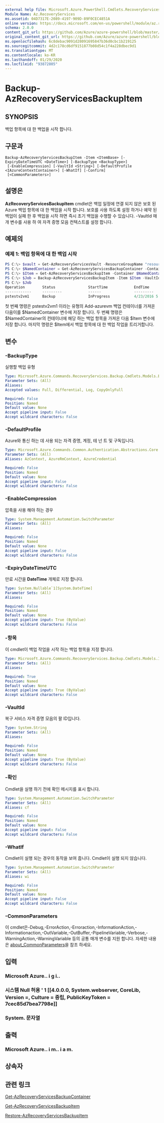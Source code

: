 ```yaml
---
external help file: Microsoft.Azure.PowerShell.Cmdlets.RecoveryServices.Backup.dll-Help.xml
Module Name: Az.RecoveryServices
ms.assetid: 04D7317E-2089-4197-909D-89F0CEC4851A
online version: https://docs.microsoft.com/en-us/powershell/module/az.recoveryservices/backup-azrecoveryservicesbackupitem
schema: 2.0.0
content_git_url: https://github.com/Azure/azure-powershell/blob/master/src/RecoveryServices/RecoveryServices/help/Backup-AzRecoveryServicesBackupItem.md
original_content_git_url: https://github.com/Azure/azure-powershell/blob/master/src/RecoveryServices/RecoveryServices/help/Backup-AzRecoveryServicesBackupItem.md
ms.openlocfilehash: 6c8debac9091d28091695847b36d0cbc1b219125
ms.sourcegitcommit: 4d2c178cd6df9151877b08d54c1f4a228dbec9d1
ms.translationtype: MT
ms.contentlocale: ko-KR
ms.lasthandoff: 01/29/2020
ms.locfileid: "93872805"
---
```

# Backup-AzRecoveryServicesBackupItem

## SYNOPSIS

백업 항목에 대 한 백업을 시작 합니다.

## 구문과

```
Backup-AzRecoveryServicesBackupItem -Item <ItemBase> [-ExpiryDateTimeUTC <DateTime>] [-BackupType <BackupType>]
 [-EnableCompression] [-VaultId <String>] [-DefaultProfile <IAzureContextContainer>] [-WhatIf] [-Confirm]
 [<CommonParameters>]
```

## 설명은

**AzRecoveryServicesBackupItem** cmdlet은 백업 일정에 연결 되지 않은 보호 된 Azure 백업 항목에 대 한 백업을 시작 합니다.
보호를 사용 하도록 설정 하거나 예약 된 백업이 실패 한 후 백업을 시작 하면 즉시 초기 백업을 수행할 수 있습니다.
-VaultId 매개 변수를 사용 하 여 자격 증명 모음 컨텍스트를 설정 합니다.

## 예제의

### 예제 1: 백업 항목에 대 한 백업 시작

```powershell
PS C:\> $vault = Get-AzRecoveryServicesVault -ResourceGroupName "resourceGroup" -Name "vaultName"
PS C:\> $NamedContainer = Get-AzRecoveryServicesBackupContainer -ContainerType AzureVM -Status Registered -FriendlyName "pstestv2vm1" -VaultId $vault.ID
PS C:\> $Item = Get-AzRecoveryServicesBackupItem -Container $NamedContainer -WorkloadType AzureVM -VaultId $vault.ID
PS C:\> $Job = Backup-AzRecoveryServicesBackupItem -Item $Item -VaultId $vault.ID
PS C:\> $Job
Operation        Status               StartTime            EndTime                   JOBID
------------     ---------            ------               ---------                 -------
pstestv2vm1      Backup               InProgress           4/23/2016 5:00:30 PM      cf4b3ef5-2fac-4c8e-a215-d2eba4124f27
```

첫 번째 명령은 pstestv2vm1 이라는 유형의 Add-azurevm 백업 컨테이너를 가져온 다음이를 $NamedContainer 변수에 저장 합니다.
두 번째 명령은 $NamedContainer의 컨테이너에 해당 하는 백업 항목을 가져온 다음 $Item 변수에 저장 합니다.
마지막 명령은 $Item에서 백업 항목에 대 한 백업 작업을 트리거합니다.

## 변수

### -BackupType

실행할 백업 유형

```yaml
Type: Microsoft.Azure.Commands.RecoveryServices.Backup.Cmdlets.Models.BackupType
Parameter Sets: (All)
Aliases:
Accepted values: Full, Differential, Log, CopyOnlyFull

Required: False
Position: Named
Default value: None
Accept pipeline input: False
Accept wildcard characters: False
```

### -DefaultProfile

Azure와 통신 하는 데 사용 되는 자격 증명, 계정, 테 넌 트 및 구독입니다.

```yaml
Type: Microsoft.Azure.Commands.Common.Authentication.Abstractions.Core.IAzureContextContainer
Parameter Sets: (All)
Aliases: AzContext, AzureRmContext, AzureCredential

Required: False
Position: Named
Default value: None
Accept pipeline input: False
Accept wildcard characters: False
```

### -EnableCompression

압축을 사용 해야 하는 경우

```yaml
Type: System.Management.Automation.SwitchParameter
Parameter Sets: (All)
Aliases:

Required: False
Position: Named
Default value: None
Accept pipeline input: False
Accept wildcard characters: False
```

### -ExpiryDateTimeUTC

만료 시간을 **DateTime** 개체로 지정 합니다.

```yaml
Type: System.Nullable`1[System.DateTime]
Parameter Sets: (All)
Aliases:

Required: False
Position: Named
Default value: None
Accept pipeline input: True (ByValue)
Accept wildcard characters: False
```

### -항목

이 cmdlet이 백업 작업을 시작 하는 백업 항목을 지정 합니다.

```yaml
Type: Microsoft.Azure.Commands.RecoveryServices.Backup.Cmdlets.Models.ItemBase
Parameter Sets: (All)
Aliases:

Required: True
Position: Named
Default value: None
Accept pipeline input: True (ByValue)
Accept wildcard characters: False
```

### -VaultId

복구 서비스 자격 증명 모음의 팔 ID입니다.

```yaml
Type: System.String
Parameter Sets: (All)
Aliases:

Required: False
Position: Named
Default value: None
Accept pipeline input: True (ByValue)
Accept wildcard characters: False
```

### -확인

Cmdlet을 실행 하기 전에 확인 메시지를 표시 합니다.

```yaml
Type: System.Management.Automation.SwitchParameter
Parameter Sets: (All)
Aliases: cf

Required: False
Position: Named
Default value: None
Accept pipeline input: False
Accept wildcard characters: False
```

### -WhatIf

Cmdlet이 실행 되는 경우의 동작을 보여 줍니다. Cmdlet이 실행 되지 않습니다.

```yaml
Type: System.Management.Automation.SwitchParameter
Parameter Sets: (All)
Aliases: wi

Required: False
Position: Named
Default value: None
Accept pipeline input: False
Accept wildcard characters: False
```

### -CommonParameters

이 cmdlet은-Debug,-ErrorAction,-Erroraction,-InformationAction,-Informationaction,-OutVariable,-OutBuffer,-PipelineVariable,-Verbose,-WarningAction,-WarningVariable 등의 공통 매개 변수를 지원 합니다. 자세한 내용은 [about_CommonParameters](https://go.microsoft.com/fwlink/?LinkID=113216)을 참조 하세요.

## 입력

### Microsoft Azure.. i g i..

### 시스템 Null 허용 ' 1 [[4.0.0.0, System.webserver, CoreLib, Version =, Culture = 중립, PublicKeyToken = 7cec85d7bea7798e]]

### System. 문자열

## 출력

### Microsoft Azure.. i m.. i a m.

## 상속자

## 관련 링크

[Get-AzRecoveryServicesBackupContainer](./Get-AzRecoveryServicesBackupContainer.md)

[Get-AzRecoveryServicesBackupItem](./Get-AzRecoveryServicesBackupItem.md)

[Restore-AzRecoveryServicesBackupItem](./Restore-AzRecoveryServicesBackupItem.md)
